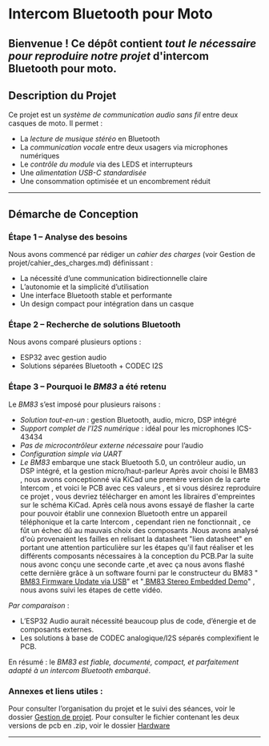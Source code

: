 # Intercom Bluetooth pour Moto

Bienvenue ! Ce dépôt contient *tout le nécessaire pour reproduire notre projet* d'intercom Bluetooth pour moto.
---

## Description du Projet

Ce projet est un *système de communication audio sans fil* entre deux casques de moto. Il permet :
- La *lecture de musique stéréo* en Bluetooth
- La *communication vocale* entre deux usagers via microphones numériques
- Le *contrôle du module* via des LEDS et interrupteurs
- Une *alimentation USB-C standardisée*
- Une consommation optimisée et un encombrement réduit

---

## Démarche de Conception

### Étape 1 – Analyse des besoins
Nous avons commencé par rédiger un *cahier des charges* (voir Gestion de projet/cahier_des_charges.md) définissant :
- La nécessité d’une communication bidirectionnelle claire
- L’autonomie et la simplicité d’utilisation
- Une interface Bluetooth stable et performante
- Un design compact pour intégration dans un casque

### Étape 2 – Recherche de solutions Bluetooth
Nous avons comparé plusieurs options :
- ESP32 avec gestion audio
- Solutions séparées Bluetooth + CODEC I2S

### Étape 3 – Pourquoi le *BM83* a été retenu

Le *BM83* s’est imposé pour plusieurs raisons :
- *Solution tout-en-un* : gestion Bluetooth, audio, micro, DSP intégré
- *Support complet de l’I2S numérique* : idéal pour les microphones ICS-43434
- *Pas de microcontrôleur externe nécessaire* pour l’audio
- *Configuration simple via UART*
- *Le BM83* embarque une stack Bluetooth 5.0, un contrôleur audio, un DSP intégré, et la gestion micro/haut-parleur
  Après avoir choisi le BM83 , nous avons conceptionné via KiCad une premère version de la carte Intercom , et voici le PCB avec ces valeurs , et si vous désirez reproduire ce projet , vous devriez télécharger en amont les libraires d'empreintes sur le schéma KiCad.
  Après celà nous avons essayé de flasher la carte pour pouvoir établir une connexion Bluetooth entre un appareil téléphonique et la carte Intercom , cependant rien ne fonctionnait , ce fût un échec dû au mauvais choix des composants .Nous avons analysé d'où provenaient les failles en relisant la datasheet "lien datasheet" en portant une  attention particulière sur les étapes qu'il faut réaliser et les différents composants nécessaires à la conception du PCB.Par la suite nous avonc conçu une seconde carte ,et avec ça nous avons flashé cette dernière grâce à un software fourni par le constructeur du BM83 "[
BM83 Firmware Update via USB](https://www.youtube.com/watch?v=SPlbVVXS5hs)" et "[
BM83 Stereo Embedded Demo](https://www.youtube.com/watch?v=FLCs_W62KlI)" , nous avons suivi les étapes de cette vidéo.


*Par comparaison* :
- L’ESP32 Audio aurait nécessité beaucoup plus de code, d’énergie et de composants externes.
- Les solutions à base de CODEC analogique/I2S séparés complexifient le PCB.

En résumé : le *BM83 est fiable, documenté, compact, et parfaitement adapté à un intercom Bluetooth embarqué*.

### Annexes et liens utiles :

Pour consulter l’organisation du projet et le suivi des séances, voir le dossier [Gestion de projet](./Gestion%20de%20projet/).
Pour consulter le fichier contenant les deux versions de pcb en .zip, voir le dossier [Hardware](./Hardware/)


---

